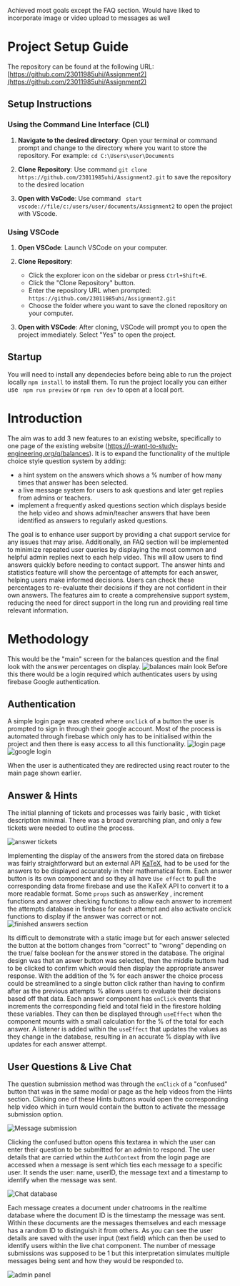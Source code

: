 

Achieved most goals except the FAQ section.
Would have liked to incorporate image or video upload to messages as well


# Project Setup Guide

The repository can be found at the following URL:
[https://github.com/23011985uhi/Assignment2](https://github.com/23011985uhi/Assignment2)

## Setup Instructions

### Using the Command Line Interface (CLI)

1. **Navigate to the desired directory**:
   Open your terminal or command prompt and change to the directory where you want to store the repository. For example: ``` cd C:\Users\user\Documents ```

2. **Clone Repository**:
  Use command ``` git clone https://github.com/23011985uhi/Assignment2.git ``` to save the repository to the desired location

3. **Open with VsCode**:
   Use command ``` start vscode://file/c:/users/user/documents/Assignment2``` to open the project with VScode.

### Using VSCode

1. **Open VSCode**:
   Launch VSCode on your computer.

2. **Clone Repository**:
   - Click the explorer icon on the sidebar or press `Ctrl+Shift+E`.
   - Click the "Clone Repository" button.
   - Enter the repository URL when prompted: ``` https://github.com/23011985uhi/Assignment2.git ```
   - Choose the folder where you want to save the cloned repository on your computer.

3. **Open with VSCode**:
   After cloning, VSCode will prompt you to open the project immediately. Select "Yes" to open the project.

## Startup
You will need to install any dependecies before being able to run the project locally
``` npm install ```
to install them.
To run the project locally you can either use ``` npm run preview``` or ```npm run dev``` to open at a local port.


# Introduction

The aim was to add 3 new features to an existing website, specifically to one page of the existing website (https://i-want-to-study-engineering.org/q/balances). It is to expand the functionality of the multiple choice style question system by adding:

- a hint system on the answers which shows a % number of how many times that answer has been selected.
- a live message system for users to ask questions and later get replies from admins or teachers.
- implement a frequently asked questions section which displays beside the help video and shows admin/teacher answers that have been identified as answers to regularly asked questions.
  
The goal is to enhance user support by providing a chat support service for any issues that may arise. Additionally, an FAQ section will be implemented to minimize repeated user queries by displaying the most common and helpful admin replies next to each help video. This will allow users to find answers quickly before needing to contact support. The answer hints and statistics feature will show the percentage of attempts for each answer, helping users make informed decisions. Users can check these percentages to re-evaluate their decisions if they are not confident in their own answers. 
The features aim to create a comprehensive support system, reducing the need for direct support in the long run and providing real time relevant information.

# Methodology
This would be the "main" screen for the balances question and the final look with the answer percentages on display. 
![balances main look](https://github.com/23011985uhi/Assignment2/blob/main/balances%20question.PNG)
Before this there would be a login required which authenticates users by using firebase Google authentication.

## Authentication
A simple login page was created where ```onclick``` of a button the user is prompted to sign in through their google account. Most of the process is automated through firebase which only has to be initialised within the project and then there is easy access to all this functionality.
![login page](https://github.com/23011985uhi/Assignment2/blob/main/login%20page.PNG) 
![google login](https://github.com/23011985uhi/Assignment2/blob/main/google%20login.PNG)

When the user is authenticated they are redirected using react router to the main page shown earlier.

## Answer & Hints
The initial planning of tickets and processes was fairly basic , with ticket description minimal. There was a broad overarching plan, and only a few tickets were needed to outline the process.

![answer tickets](https://github.com/23011985uhi/Assignment2/blob/main/answer%20tickets.PNG)

Implementing the display of the answers from the stored data on firebase was fairly straightforward but an external API [KaTeX](https://katex.org/), had to be used for the answers to be displayed accurately in their mathematical form. Each answer button is its own component and so they all have ```Use effect``` to pull the corresponding data frome firebase and use the KaTeX API to convert it to a more readable format. Some ```props``` such as answerKey , increment functions and answer checking functions to allow each answer to increment the attempts database in firebase for each attempt and also activate onclick functions to display if the answer was correct or not.
![finished answers section](https://github.com/23011985uhi/Assignment2/blob/main/answers.PNG)

Its difficult to demonstrate with a static image but for each answer selected the button at the bottom changes from "correct" to "wrong" depending on the true/ false boolean for the answer stored in the database. The original design was that an aswer button was selected, then the middle buttom had to be clicked to confirm which would then display the appropriate answer response. With the addition of the % for each answer the choice process could be streamlined to a single button click rather than having to confirm after as the previous attempts % allows users to evaluate their decisions based off that data.
Each answer component has ```onClick``` events that increments the corresponding field and total field in the firestore holding these variables. They can then be displayed through ```useEffect``` when the component mounts with a small calculation for the % of the total for each answer. A listener is added within the ```useEffect``` that updates the values as they change in the database, resulting in an accurate % display with live updates for each answer attempt.

## User Questions & Live Chat
The question submission method was through the ```onClick``` of a "confused" button that was in the same modal or page as the help videos from the Hints section. Clicking one of these Hints buttons would open the corresponding help video which in turn would contain the button to activate the message submission option.

![Message submission](https://github.com/23011985uhi/Assignment2/blob/main/help%20modal.PNG)

Clicking the confused button opens this textarea in which the user can enter their question to be submitted for an admin to respond. The user details that are carried wthin the ```AuthContext``` from the login page are accessed when a message is sent which ties each message to a specific user. It sends the user: name, userID, the message text and a timestamp to identify when the message was sent.

![Chat database](https://github.com/23011985uhi/Assignment2/blob/main/Chat%20db.PNG)

Each message creates a document under chatrooms in the realtime database where the document ID is the timestamp the message was sent. Within these documents are the messages themselves and each message has a random ID to distinguish it from others. As you can see the user details are saved with the user input (text field) which can then be used to identify users within the live chat component. The number of message submissions was supposed to be 1 but this interpretation simulates multiple messages being sent and how they would be responded to. 

![admin panel](https://github.com/23011985uhi/Assignment2/blob/main/admin%20panel.PNG)


